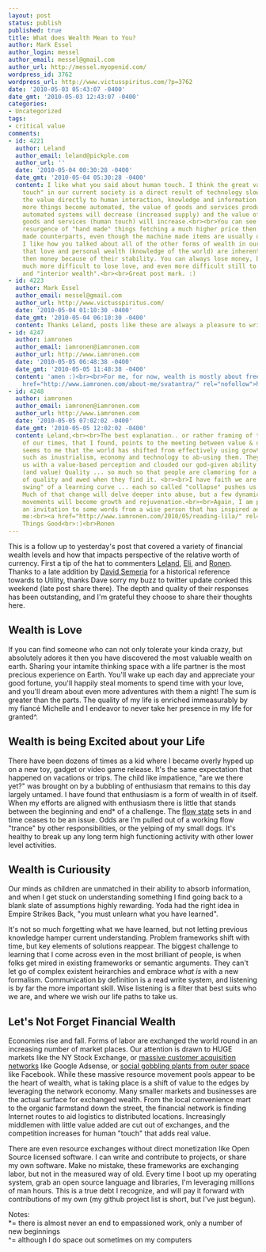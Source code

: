 ```yaml
---
layout: post
status: publish
published: true
title: What does Wealth Mean to You?
author: Mark Essel
author_login: messel
author_email: messel@gmail.com
author_url: http://messel.myopenid.com/
wordpress_id: 3762
wordpress_url: http://www.victusspiritus.com/?p=3762
date: '2010-05-03 05:43:07 -0400'
date_gmt: '2010-05-03 12:43:07 -0400'
categories:
- Uncategorized
tags:
- critical value
comments:
- id: 4221
  author: Leland
  author_email: leland@pickple.com
  author_url: ''
  date: '2010-05-04 00:30:28 -0400'
  date_gmt: '2010-05-04 05:30:28 -0400'
  content: I like what you said about human touch. I think the great value of a "human
    touch" in our current society is a direct result of technology slowly pushing
    the value directly to human interaction, knowledge and information.<br><br>As
    more things become automated, the value of goods and services produced by those
    automated systems will decrease (increased supply) and the value of human produced
    goods and services (human touch) will increase.<br><br>You can see this in the
    resurgence of "hand made" things fetching a much higher price then their machine
    made counterparts, even though the machine made items are usually of better quality.<br><br>Finally,
    I like how you talked about all of the other forms of wealth in our lives. I think
    that love and personal wealth (knowledge of the world) are inherently more valuable
    then money because of their stability. You can always lose money, but it&#39;s
    much more difficult to lose love, and even more difficult still to lose knowledge
    and "interior wealth".<br><br>Great post mark. :)
- id: 4223
  author: Mark Essel
  author_email: messel@gmail.com
  author_url: http://www.victusspiritus.com/
  date: '2010-05-04 01:10:30 -0400'
  date_gmt: '2010-05-04 06:10:30 -0400'
  content: Thanks Leland, posts like these are always a pleasure to write.
- id: 4247
  author: iamronen
  author_email: iamronen@iamronen.com
  author_url: http://www.iamronen.com
  date: '2010-05-05 06:48:38 -0400'
  date_gmt: '2010-05-05 11:48:38 -0400'
  content: 'amen :)<br><br>For me, for now, wealth is mostly about freedom: <br><a
    href="http://www.iamronen.com/about-me/svatantra/" rel="nofollow">http://www.iamronen.com/about-me/svatantra/</a>'
- id: 4248
  author: iamronen
  author_email: iamronen@iamronen.com
  author_url: http://www.iamronen.com
  date: '2010-05-05 07:02:02 -0400'
  date_gmt: '2010-05-05 12:02:02 -0400'
  content: Leland,<br><br>The best explanation.. or rather framing of the challenges
    of our times, that I found, points to the meeting between value & quality. <br><br>It
    seems to me that the world has shifted from effectively using growth mechanisms
    such as inustrialism, economy and technology to ab-using them. They have flooded
    us with a value-based perception and clouded our god-given ability to experience
    (and value) Quality ... so much so that people are clamoring for a small taste
    of quality and awed when they find it. <br><br>I have faith we are on a "down
    swing" of a learning curve ... each so called "collapse" pushes us into change.
    Much of that change will delve deeper into abuse, but a few dynamic & quality
    movements will become growth and rejuvenation.<br><br>Again, I am putting out
    an invitation to some words from a wise person that has inspired and educated
    me:<br><a href="http://www.iamronen.com/2010/05/reading-lila/" rel="nofollow">http://www.iamronen.com/2010/05/reading-lila/</a><br><br>All
    Things Good<br>:)<br>Ronen
---
```

<p>This is a follow up to yesterday's post that covered a variety of financial wealth levels and how that impacts perspective of the relative worth of currency. First a tip of the hat to commenters <a href="http://disqus.com/mavor">Leland</a>, <a href="http://disqus.com/guest/00072d0ef17e8359b2fc97cb2607b652/">Eli</a>, and <a href="http://disqus.com/iamronen">Ronen</a>. Thanks to a late addition by <a HREF="http://disqus.com/hymanroth/">David Semeria</a> for a historical reference towards to Utility, thanks Dave sorry my buzz to twitter update conked this weekend (late post share there). The depth and quality of their responses has been outstanding, and I'm grateful they choose to share their thoughts here.  </p>
<h2>Wealth is Love</h2>
<p>If you can find someone who can not only tolerate your kinda crazy, but absolutely adores it then you have discovered the most valuable wealth on earth. Sharing your intamite thinking space with a life partner is the most precious experience on Earth. You'll wake up each day and appreciate your good fortune, you'll happily steal moments to spend time with your love, and you'll dream about even more adventures with them a night! The sum is greater than the parts. The quality of my life is enriched immeasurably by my fiancé Michelle and I endeavor to never take her presence in my life for granted^.</p>
<h2>Wealth is being Excited about your Life</h2>
<p>There have been dozens of times as a kid where I became overly hyped up on a new toy, gadget or video game release. It's the same expectation that happened on vacations or trips. The child like impatience, "are we there yet?" was brought on by a bubbling of enthusiasm that remains to this day largely untamed. I have found that enthusiasm is a form of wealth in of itself. When my efforts are aligned with enthusiasm there is little that stands between the beginning and end* of a challenge. The <a HREF="{{ site.url }}/?s=%22flow+state%22&submit=Search">flow state</a> sets in and time ceases to be an issue. Odds are I'm pulled out of a working flow "trance" by other responsibilities, or the yelping of my small dogs. It's healthy to break up any long term high functioning activity with other lower level activities.     </p>
<h2>Wealth is Curiousity</h2>
<p>Our minds as children are unmatched in their ability to absorb information, and when I get stuck on understanding something I find going back to a blank slate of assumptions highly rewarding. Yoda had the right idea in Empire Strikes Back, "you must unlearn what you have learned". </p>
<p>It's not so much forgetting what we have learned, but not letting previous knowledge hamper current understanding. Problem frameworks shift with time, but key elements of solutions reappear. The biggest challenge to learning that I come across even in the most brilliant of people, is when folks get mired in existing frameworks or semantic arguments. They can't let go of complex existent heirarchies and embrace <i>what is</I> with a new formalism. Communication by definition is a read write system, and listening is by far the more important skill. Wise listening is a filter that best suits who we are, and where we wish our life paths to take us.</p>
<h2>Let's Not Forget Financial Wealth</h2>
<p>Economies rise and fall. Forms of labor are exchanged the world round in an increasing number of market places. Our attention is drawn to HUGE markets like the NY Stock Exchange, or <a HREF="http://victusfate.github.io/victusspiritus/uncategorized/2010/04/29/the-dark-side-of-the-web-praying-for-perspective-or-prospective-prey/">massive customer acquisition networks</a> like Google Adsense, or <a href="http://victusfate.github.io/victusspiritus/uncategorized/2010/04/25/facebook-is-a-little-shop-of-horrors/">social gobbling plants from outer space</a> like Facebook. While these massive resource movement pools appear to be the heart of wealth, what is taking place is a shift of value to the edges by leveraging the network economy. Many smaller markets and businesses are the actual surface for exchanged wealth. From the local convenience mart to the organic farmstand down the street, the financial network is finding Internet routes to aid logistics to distributed locations. Increasingly middlemen with little value added are cut out of exchanges, and the competition increases for human "touch" that adds real value.  </p>
<p>There are even resource exchanges without direct monetization like Open Source licensed software. I can write and contribute to projects, or share my own software. Make no mistake, these frameworks are exchanging labor, but not in the measured way of old. Every time I boot up my operating system, grab an open source language and libraries, I'm leveraging millions of man hours. This is a true debt I recognize, and will pay it forward with contributions of my own (my github project list is short, but I've just begun). </p>
<p>Notes:<br />
*= there is almost never an end to empassioned work, only a number of new beginnings<br />
^= although I do space out sometimes on my computers  </p>

